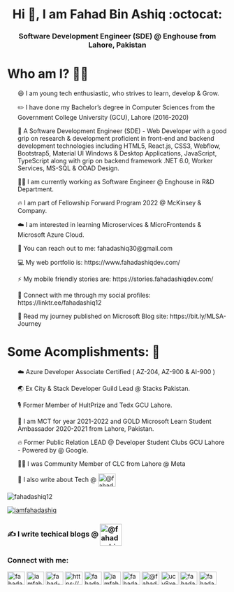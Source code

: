 <!--
**fahadashiq12/fahadashiq12** is a ✨ _special_ ✨ repository because its `README.md` (this file) appears on your GitHub profile.
Here are some ideas to get you started:

- 🔭 I’m currently working on 
- 🌱 I’m currently learning ...
- 👯 I’m looking to collaborate on ...
- 🤔 I’m looking for help with ...
- 💬 Ask me about ...
- 📫 How to reach me: ...
<ul> ⚡ Junior Software Engineer. </ul>
<ul> 🎙️ I consider myself Technophile. </ul>
- 😄 Pronouns: ...
<ul> ☁️ I am currently learning & practicing Web Architecture, Azure Cloud and DevOps. </ul>
-  Fun fact: ...
-->

<h1 align="center">Hi 👋, I am Fahad Bin Ashiq :octocat: </h1>
<h3 align="center"> Software Development Engineer (SDE) @ Enghouse from Lahore, Pakistan </h3>

# Who am I? 👨‍💻
<p>
<list>
<ul> 😄 I am young tech enthusiastic, who strives to learn, develop & Grow. </ul>
<ul> ✏️ I have done my Bachelor’s degree in Computer Sciences from the Government College University (GCU), Lahore (2016-2020) </ul>
<ul> 🚀 A Software Development Engineer (SDE) - Web Developer with a good grip on research & development proficient in front-end and backend development technologies including HTML5, React.js, CSS3, Webflow, Bootstrap5, Material UI Windows & Desktop Applications, JavaScript, TypeScript along with grip on backend framework .NET 6.0, Worker Services, MS-SQL & OOAD Design. </ul>
<ul> 👨‍💻 I am currently working as Software Engineer @ Enghouse in R&D Department. </ul>
<ul> 🔥 I am part of Fellowship Forward Program 2022 @ McKinsey & Company. </ul>
<ul> ☁️ I am interested in learning Microservices & MicroFrontends & Microsoft Azure Cloud. </ul>
<ul> 📩 You can reach out to me: fahadashiq30@gmail.com </ul>
<ul> 💻 My web portfolio is: https://www.fahadashiqdev.com/ </ul>
<ul> ⚡ My mobile friendly stories are: https://stories.fahadashiqdev.com/ </ul>
<ul> 🌱 Connect with me through my social profiles: https://linktr.ee/fahadashiq12 </ul>
<ul> 💬 Read my journey published on Microsoft Blog site: https://bit.ly/MLSA-Journey </ul>
</list>
</p>

# Some Acomplishments: 🚀
<p>
  <list>
    <ol> ☁️ Azure Developer Associate Certified ( AZ-204, AZ-900 & AI-900 ) </ol> 
    <ol> 🌏 Ex City & Stack Developer Guild Lead @ Stacks Pakistan. </ol>
    <ol> 🎙️ Former Member of HultPrize and Tedx GCU Lahore. </ol>
    <ol> 🔭 I am MCT for year 2021-2022 and GOLD Microsoft Learn Student Ambassador 2020-2021 from Lahore, Pakistan. </ol>
    <ol> 🔥  Former Public Relation LEAD @ Developer Student Clubs GCU Lahore - Powered by @ Google. </ol>
    <ol> 🙌🏻 I was Community Member of CLC from Lahore @ Meta </ol>
    <ol> 💬 I also write about Tech  @ <a href="https://medium.com/@fahadashiq30" target="blank"><img align="center" src="https://cdn.jsdelivr.net/npm/simple-icons@3.0.1/icons/medium.svg" alt="@fahadashiq30" height="30" width="40" /></a> </ol>
  </list>
</p>

<p align="left"> <img src="https://komarev.com/ghpvc/?username=fahadashiq12&label=Profile%20views&color=0e75b6&style=flat" alt="fahadashiq12" /> </p>

<p align="left"> <a href="https://twitter.com/iamfahadashiq" target="blank"><img src="https://img.shields.io/twitter/follow/iamfahadashiq?logo=twitter&style=for-the-badge" alt="iamfahadashiq" /></a> </p>

### :writing_hand: I write techical blogs @ <a href="https://dev.to/fahadashiq12" target="blank"><img align="center" src="https://cdn.jsdelivr.net/npm/simple-icons@3.0.1/icons/dev-dot-to.svg" alt="@fahadashiq30" height="50" width="50" /></a> 

<h3 align="left">Connect with me:</h3>
<p align="left">
<a href="https://codepen.io/fahadashiq" target="blank"><img align="center" src="https://cdn.jsdelivr.net/npm/simple-icons@3.0.1/icons/codepen.svg" alt="fahadashiq" height="30" width="40" /></a>
<a href="https://twitter.com/iamfahadashiq" target="blank"><img align="center" src="https://cdn.jsdelivr.net/npm/simple-icons@3.0.1/icons/twitter.svg" alt="iamfahadashiq" height="30" width="40" /></a>
<a href="https://linkedin.com/in/fahad-ashiq-303/" target="blank"><img align="center" src="https://cdn.jsdelivr.net/npm/simple-icons@3.0.1/icons/linkedin.svg" alt="fahad-ashiq-303/" height="30" width="40" /></a>
<a href="https://stackoverflow.com/users/https://stackexchange.com/users/12114647/fahad-ashiq" target="blank"><img align="center" src="https://cdn.jsdelivr.net/npm/simple-icons@3.0.1/icons/stackoverflow.svg" alt="https://stackexchange.com/users/12114647/fahad-ashiq" height="30" width="40" /></a>
<a href="https://fb.com/fahadashiq30" target="blank"><img align="center" src="https://cdn.jsdelivr.net/npm/simple-icons@3.0.1/icons/facebook.svg" alt="fahadashiq30" height="30" width="40" /></a>
<a href="https://instagram.com/iamfahadashiq" target="blank"><img align="center" src="https://cdn.jsdelivr.net/npm/simple-icons@3.0.1/icons/instagram.svg" alt="iamfahadashiq" height="30" width="40" /></a>
<a href="https://www.behance.net/fahadashiq57b7" target="blank"><img align="center" src="https://cdn.jsdelivr.net/npm/simple-icons@3.0.1/icons/behance.svg" alt="fahadashiq57b7" height="30" width="40" /></a>
<a href="https://medium.com/@fahadashiq30" target="blank"><img align="center" src="https://cdn.jsdelivr.net/npm/simple-icons@3.0.1/icons/medium.svg" alt="@fahadashiq30" height="30" width="40" /></a>
<a href="https://www.youtube.com/c/ucy8xex2txdyiipoo8yatbeq/featured" target="blank"><img align="center" src="https://cdn.jsdelivr.net/npm/simple-icons@3.0.1/icons/youtube.svg" alt="ucy8xex2txdyiipoo8yatbeq/featured" height="30" width="40" /></a>
<a href="https://www.hackerrank.com/fahadashiq30" target="blank"><img align="center" src="https://cdn.jsdelivr.net/npm/simple-icons@3.0.1/icons/hackerrank.svg" alt="fahadashiq30" height="30" width="40" /></a>
<a href="https://linktr.ee/fahadashiq12" target="blank"><img align="center" src="https://cdn.jsdelivr.net/npm/simple-icons@6.17.0/icons/betfair.svg" alt="fahadashiq30" height="30" width="40" /></a>
</p>   
